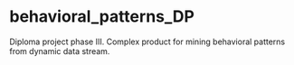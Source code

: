 # behavioral_patterns_DP
Diploma project phase III. Complex product for mining behavioral patterns from dynamic data stream.
